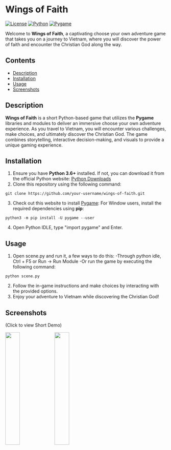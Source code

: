 # Wings of Faith
[![License](https://img.shields.io/badge/License-MIT-blue.svg)](https://opensource.org/licenses/MIT)
[![Python](https://img.shields.io/badge/Python-3.6%2B-blue)](https://www.python.org/downloads/)
[![Pygame](https://img.shields.io/badge/Pygame-2.0.1-blue)](https://www.pygame.org/)

Welcome to **Wings of Faith**, a captivating choose your own adventure game that takes you on a journey to Vietnam, where you will discover the power of faith and encounter the Christian God along the way.

## Contents

- [Description](#description)
- [Installation](#installation)
- [Usage](#usage)
- [Screenshots](#screenshots)

## Description

**Wings of Faith** is a short Python-based game that utilizes the **Pygame** libraries and modules to deliver an immersive choose your own adventure experience. As you travel to Vietnam, you will encounter various challenges, make choices, and ultimately discover the Christian God. The game combines storytelling, interactive decision-making, and visuals to provide a unique gaming experience.

## Installation

1. Ensure you have **Python 3.6+** installed. If not, you can download it from the official Python website: [Python Downloads](https://www.python.org/downloads/)
2. Clone this repository using the following command:
```
git clone https://github.com/your-username/wings-of-faith.git
```
3. Check out this website to install [Pygame](https://www.pygame.org/wiki/GettingStarted):
For Window users, install the required dependencies using **pip**:
```
python3 -m pip install -U pygame --user
```
4. Open Python IDLE, type "import pygame" and Enter.

## Usage

1. Open scene.py and run it, a few ways to do this:
   -Through python idle, Ctrl + F5 or Run -> Run Module
   -Or run the game by executing the following command:
```
python scene.py
```
2. Follow the in-game instructions and make choices by interacting with the provided options.
3. Enjoy your adventure to Vietnam while discovering the Christian God!

## Screenshots 
(Click to view Short Demo)

<a href="https://youtube.com/shorts/6coA5R8Kpd0?feature=share"><img src="https://github.com/HongDavisDev/wings_of_faith_adventure/assets/151206744/f1011c3c-760e-40c1-882c-46da072ec0f8)https://github.com/HongDavisDev/wings_of_faith_adventure/assets/151206744/f1011c3c-760e-40c1-882c-46da072ec0f8" align="left" width=30% height=30% ></a>
<a href="https://youtube.com/shorts/6coA5R8Kpd0?feature=share"><img src="https://github.com/HongDavisDev/wings_of_faith_adventure/assets/151206744/2452ccae-28d4-4f6f-8544-5146306dfa57" align="left" width=30% height=30% ></a>


